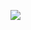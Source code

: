 ![](https://preview.redd.it/d3wc9cng5ab81.gif?format=mp4&s=5058ae89c3fd8ab8667aef6a717c5586a879b298)
